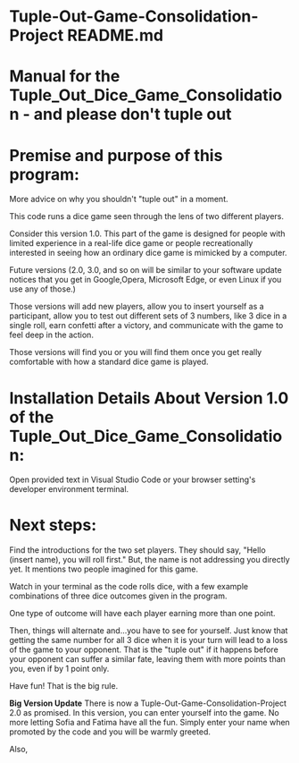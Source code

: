 # Tuple-Out-Game-Consolidation-Project README.md
# Manual for the Tuple_Out_Dice_Game_Consolidation - and please don't tuple out

# Premise and purpose of this program:

More advice on why you shouldn't "tuple out" in a moment.

This code runs a dice game seen through the lens of two different players. 

Consider this version 1.0. This part of the game is designed for people with limited experience in a real-life dice game or people recreationally interested in seeing how an ordinary dice game is mimicked by a computer.

Future versions (2.0, 3.0, and so on will be similar to your software update notices that you get in Google,Opera, Microsoft Edge, or even Linux if you use any of those.) 

Those versions will add new players, allow you to insert yourself as a participant, allow you to test out different sets of 3 numbers, like 3 dice in a single roll, earn confetti after a victory, and communicate with the game to feel deep in the action. 

Those versions will find you or you will find them once you get really comfortable with how a standard dice game
is played.

# Installation Details About Version 1.0 of the Tuple_Out_Dice_Game_Consolidation:

Open provided text in Visual Studio Code or your browser setting's developer environment terminal.

# Next steps:
Find the introductions for the two set players. They should say, "Hello (insert name), you will roll first." But, the name is not addressing you directly yet. It mentions two people imagined for this game.

Watch in your terminal as the code rolls dice, with a few example combinations of three dice outcomes given in the program. 

One type of outcome will have each player earning more than one point. 

Then, things will alternate and...you have to see for yourself. Just know that getting the same number for all 3 dice when it is your turn will lead to a loss of the game to your opponent. That is the "tuple out" if it happens before your opponent can suffer a similar fate, leaving them with more points than you, even if by 1 point only.

Have fun! That is the big rule.

**Big Version Update** 
There is now a Tuple-Out-Game-Consolidation-Project 2.0 as promised. In this version, you can enter yourself into the game. No more letting Sofia and Fatima have all the fun. Simply enter your name when promoted by the code and you will be warmly greeted. 

Also, 
